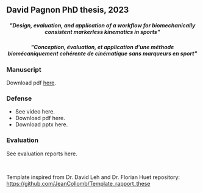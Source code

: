 ## David Pagnon PhD thesis, 2023
<h5 align="center">"Design, evaluation, and application of a workflow for biomechanically consistent markerless kinematics in sports"</h5>
<h5 align="center">"Conception, évaluation, et application d'une méthode biomécaniquement cohérente de cinématique sans marqueurs en sport"</h5>

### Manuscript
Download pdf <a href="https://github.com/davidpagnon/These_David_Pagnon/raw/main/Thesis/Manuscrit/Manuscrit.pdf">here</a>.

### Defense
- See video here.
- Download pdf here.
- Download pptx here.

### Evaluation
See evaluation reports here.

<!-- 
Faire changements pdf
Le nommer David_Pagnon_PhD_Manuscript_2023.pdf
Idem pour David_Pagnon_PhD_Defense_2023.pptx, .pdf, et pour nom vidéo
-->

</br>

Template inspired from Dr. David Leh and Dr. Florian Huet repository: https://github.com/JeanCollomb/Template_rapport_these

